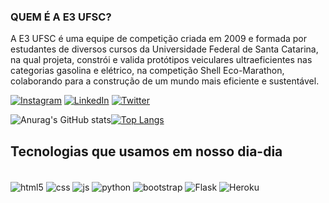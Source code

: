 ### QUEM É A E3 UFSC?
A E3 UFSC é uma equipe de competição criada em 2009 e formada por estudantes de diversos cursos da Universidade Federal de Santa Catarina, na qual projeta, constrói e valida protótipos veiculares ultraeficientes nas categorias gasolina e elétrico, na competição Shell Eco-Marathon, colaborando para a construção de um mundo mais eficiente e sustentável.

[![Instagram](https://img.shields.io/badge/Instagram-E4405F?style=for-the-badge&logo=instagram&logoColor=white)]()
[![LinkedIn](https://img.shields.io/badge/LinkedIn-0077B5?style=for-the-badge&logo=linkedin&logoColor=white)]()
[![Twitter](https://img.shields.io/badge/Twitter-1DA1F2?style=for-the-badge&logo=twitter&logoColor=white)]()


![Anurag's GitHub stats](https://github-readme-stats.vercel.app/api?username=e3ufsc&show_icons=true&theme=radical)[![Top Langs](https://github-readme-stats.vercel.app/api/top-langs/?username=e3ufsc&layout=compact)](https://github.com/anuraghazra/github-readme-stats)



## Tecnologias que usamos em nosso dia-dia


<div style="display: inline_block"><br/>
    <img align="center" alt="html5" src="https://img.shields.io/badge/HTML5-E34F26?style=for-the-badge&logo=html5&logoColor=white"/>
    <img align="center" alt="css" src="https://img.shields.io/badge/CSS3-1572B6?style=for-the-badge&logo=css3&logoColor=white"/>
    <img align="center" alt="js" src="https://img.shields.io/badge/JavaScript-F7DF1E?style=for-the-badge&logo=javascript&logoColor=black"/>
    <img align="center" alt="python" src="https://img.shields.io/badge/Python-14354C?style=for-the-badge&logo=python&logoColor=white"/>
    <img align="center" alt="bootstrap" src="https://img.shields.io/badge/Bootstrap-563D7C?style=for-the-badge&logo=bootstrap&logoColor=white"/>
    <img align="center" alt="Flask" src="https://img.shields.io/badge/Flask-000000?style=for-the-badge&logo=flask&logoColor=white"/>
    <img align="center" alt="Heroku" src="https://img.shields.io/badge/Heroku-430098?style=for-the-badge&logo=heroku&logoColor=white"/>   
</div><br/>
